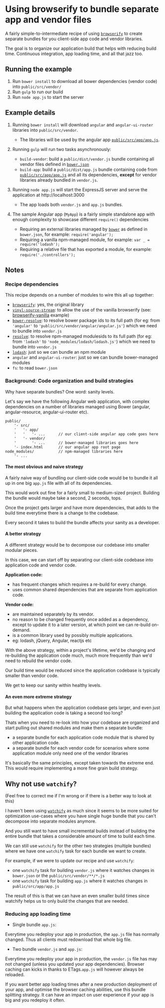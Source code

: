 #  Using browserify to bundle separate app and vendor files

A fairly simple-to-intermediate recipe of using [```browserify```](https://github.com/substack/node-browserify) to create separate bundles for you client-side app code and vendor libraries.

The goal is to organize our application build that helps with reducing build time. Continuous integration, app loading time, and all that jazz too.

## Running the example

1. Run ```bower install``` to download all bower dependencies (vendor code) into ```public/src/vendor/```
2. Run ```gulp``` to run our build
3. Run ```node app.js``` to start the server


## Example details

1. Running ```bower install``` will download ```angular``` and ```angular-ui-router``` libraries into ```public/src/vendor```.
    * The libraries will be used by the angular app [```public/src/app/app.js```](public/src/app/app.js).
    
2. Running ```gulp``` will run two tasks asynchronously:
    * ```build-vendor```: build a ```public/dist/vendor.js``` bundle containing all vendor files defined in [```bower.json```](bower.json)
    * ```build-app```: build a ```public/dist/app.js``` bundle containing code from [```public/src/app/app.js```](public/src/app/app.js) and all its dependencies, **except** for vendor libraries already bundled in ```vendor.js```.
 
3. Running ```node app.js``` will start the ExpressJS server and serve the application at http://localhost:3000
    * The app loads both ```vendor.js``` and ```app.js``` bundles. 

4. The sample Angular app (```MyApp```) is a fairly simple standalone app with enough complexity to showcase different ```require()``` dependencies
    * Requiring an external libraries managed by [```bower```](http://bower.io) as defined in ```bower.json```, for example: ```require('angular');```
    * Requiring a vanilla npm-managed module, for example: ```var _ = require('lodash');```
    * Requiring a relative file that has exported a module, for example: ```require('./controllers');```
    

## Notes

### Recipe dependencies

This recipe depends on a number of modules to wire this all up together:

* [```browserify```](https://github.com/substack/node-browserify): yes, the original library
* [```vinyl-source-stream```](https://github.com/hughsk/vinyl-source-stream): to allow the use of the vanilla browserify (see: [browserify-vanilla](../browserify-vanilla) example)
* [```bower-resolve```](https://github.com/eugeneware/bower-resolve): to resolve bower package ids to its full path (for eg: from ```'angular'``` to ```'public/src/vendor/angular/angular.js'```) which we need to bundle into ```vendor.js```
* [```resolve```](https://github.com/substack/node-resolve): to resolve npm-managed modulesids to its full path (for eg: from ```'lodash'``` to ```'node_modules/lodash/lodash.js'```) which we need to bundle into ```vendor.js```
* [```lodash```](http://github.com/lodash/lodash): just so we can bundle an npm module
* ```angular``` and ```angular-ui-router```: just so we can bundle bower-managed modules
* ```fs```: to read ```bower.json```


### Background: Code organization and build strategies

Why have separate bundles? One word: sanity levels.

Let's say we have the following Angular web application, with complex dependencies 
on a number of libraries managed using Bower (angular, angular-resource, angular-ui-router etc).

```
public/
    '- src/
    '   '- app/
    '   '   '- ...      // our client-side angular app code goes here
    '   '- vendor/
    '       '- ...      // bower-managed libraries goes here
    '- index.html       // our angular app root page
node_modules/           // npm-managed libraries here
    '- ...      
```


#### The most obvious and naive strategy

A fairly naive way of bundling our client-side code would be to bundle it all up in one big ```app.js``` file with
all of its dependencies.

This would work out fine for a fairly small to medium-sized project. Building the bundle would maybe take a second, 2 seconds, tops.

Once the project gets larger and have more dependencies, that adds to the build time everytime there is a change to the codebase.

Every second it takes to build the bundle affects your sanity as a developer.


#### A better strategy

A different strategy would be to decompose our codebase into smaller modular pieces.

In this case, we can start off by separating our client-side codebase into application code and vendor code.

**Application code:**
* has frequent changes which requires a re-build for every change.
* uses common shared dependencies that are separate from application code.

**Vendor code:**
* are maintained separately by its vendor.
* no reason to be changed frequently once added as a dependency, except to update it to a later version, at which point we can re-build on-demand.
* is a common library used by possibly multiple applications.
* eg: lodash, jQuery, Angular, reactjs etc

With the above strategy, within a project's lifetime, we'd be changing and re-building the application code much, much
more frequently than we'd need to rebuild the vendor code.

Our build time would be reduced since the application codebase is typically smaller than vendor code.

We get to keep our sanity within healthy levels.

#### An even more extreme strategy

But what happens when the application codebase gets larger, and even just building the application code is taking a second too long?

Thats when you need to re-look into how your codebase are organized and start pulling out shared modules and make them a separate bundle:
* a separate bundle for each application code module that is shared by other application code.
* a separate bundle for each vendor code for scenarios where some application module only need one of the vendor libraries

It's basically the same principles, except taken towards the extreme end. This would require implementing a more fine grain build strategy.

## Why not use ```watchify```?
(Feel free to correct me if I'm wrong or if there is a better way to look at this)

I haven't been using [```watchify```](https://github.com/substack/watchify) as much since it seems to be more suited for optimization use-cases where you have single huge bundle that you can't decompose into separate modules anymore. 

And you still want to have small incremental builds instead of building the entire bundle that takes a considerable amount of time to build each time.

We can still use ```watchify``` for the other two strategies (multiple bundles) where we have one ```watchify``` task for each bundle we want to create. 

For example, if we were to update our recipe and use ```watchify```:
* one ```watchify``` task for building ```vendor.js``` where it watches changes in ```bower.json``` or the ```public/src/vendor/**/*.js```
* one ```watchify``` task for building ```app.js``` where it watches changes in ```public/src/app/app.js```

The result of this is that we can have an even smaller build times since watchify helps us to only build the changes that are needed.


### Reducing app loading time

* Single bundle `app.js`: 

Everytime you redeploy your app in production, the `app.js` file has normally changed. Thus all clients must redownload that whole big file.

* Two bundle `vendor.js` and `app.js`: 

Everytime you redeploy your app in production, the `vendor.js` file has may not changed (unless you updated your app dependencies). Browser caching can kicks in thanks to ETags.`app.js` will however always be reloaded.


If you want better app loading times after a new production deployment of your app, and optimise the browser caching abilities, use this bundle splitting strategy. It can have an impact on user experience if your app is big and you redeploy it often.


